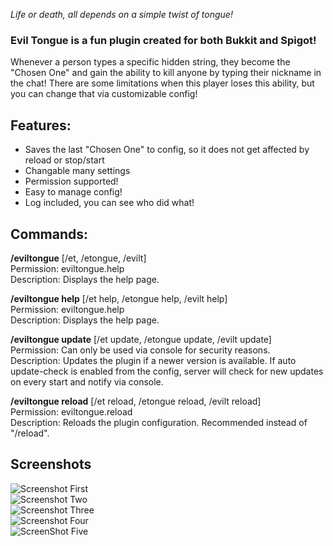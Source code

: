 _Life or death, all depends on a simple twist of tongue!_

### Evil Tongue is a fun plugin created for both Bukkit and Spigot!

Whenever a person types a specific hidden string, they become the "Chosen One" and gain the ability to kill anyone by typing their nickname in the chat! There are some limitations when this player loses this ability, but you can change that via customizable config!

## Features:

- Saves the last "Chosen One" to config, so it does not get affected by reload or stop/start 
- Changable many settings
- Permission supported!
- Easy to manage config!
- Log included, you can see who did what!

## Commands:

**/eviltongue** [/et, /etongue, /evilt]<br>
Permission: eviltongue.help<br>
Description: Displays the help page.<br>

**/eviltongue help** [/et help, /etongue help, /evilt help]<br>
Permission: eviltongue.help<br>
Description: Displays the help page.<br>

**/eviltongue update** [/et update, /etongue update, /evilt update]<br>
Permission: Can only be used via console for security reasons.<br>
Description: Updates the plugin if a newer version is available. If auto update-check is enabled from the config, server will check for new updates on every start and notify via console.<br>

**/eviltongue reload** [/et reload, /etongue reload, /evilt reload]<br>
Permission: eviltongue.reload<br>
Description: Reloads the plugin configuration. Recommended instead of "/reload".<br>

## Screenshots
![Screenshot First](https://www.spigotmc.org/attachments/chosen-png.356295/)<br>
![Screenshot Two](https://www.spigotmc.org/attachments/unchosen-png.356298/)<br>
![Screenshot Three](https://www.spigotmc.org/attachments/killed-png.356297/)<br>
![Screenshot Four](https://www.spigotmc.org/attachments/helppage-png.356296/)<br>
![ScreenShot Five](https://www.spigotmc.org/attachments/untitled-png.356299/)<br>
